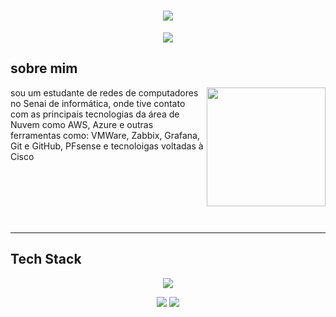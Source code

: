 <h1 align= "center">
  <img src="https://capsule-render.vercel.app/api?type=rounded&height=200&color=221644&text=Samuel😶‍🌫️&fontColor=a18594&textBg=false">
</h1>

<p align= "center">
  <img src="https://readme-typing-svg.herokuapp.com?font=outfit&size=32&duration=6000&pause=2000&color=A18594&center=true&vCenter=true&width=435&lines=Cloud+%7C+SRE">
</p>

## sobre mim

<img align="right" height= "190" src="https://cdn.pixabay.com/animation/2024/04/14/23/56/23-56-18-870_512.gif"> 

sou um estudante de redes de computadores no Senai de informática, onde tive contato com as principais tecnologias da área de Nuvem como AWS, Azure e outras ferramentas como: VMWare, Zabbix, Grafana, Git e GitHub, PFsense e tecnoloigas voltadas à Cisco

<br>
<br>
<br>
<br>
<br>

---

## Tech Stack

<p align= "center">
  <img src="https://skillicons.dev/icons?i=linux,aws,azure,grafana,windows "
</p>
<p align= "center">  
  <img src="https://img.shields.io/badge/MariaDB-003545?style=for-the-badge&logo=mariadb&logoColor=white">
  <img src="https://img.shields.io/badge/C%2B%2B-00599C?style=for-the-badge&logo=c%2B%2B&logoColor=white">
</p>
